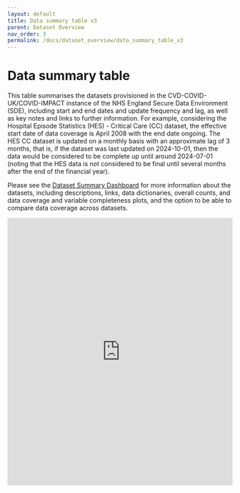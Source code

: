 ```yaml
---
layout: default
title: Data summary table v3
parent: Dataset Overview
nav_order: 3
permalink: /docs/dataset_overview/data_summary_table_v3
---
```


# Data summary table

This table summarises the datasets provisioned in the CVD-COVID-UK/COVID-IMPACT instance of the NHS England Secure Data Environment (SDE), including start and end dates and update frequency and lag, as well as key notes and links to further information. For example, considering the Hospital Episode Statistics (HES) - Critical Care (CC) dataset, the effective start date of data coverage is April 2008 with the end date ongoing. The HES CC dataset is updated on a monthly basis with an approximate lag of 3 months, that is, if the dataset was last updated on 2024-10-01, then the data would be considered to be complete up until around 2024-07-01 (noting that the HES data is not considered to be final until several months after the end of the financial year).

Please see the <a href="https://bhfdatasciencecentre.org/dashboard/" target="_blank">Dataset Summary Dashboard</a> for more information about the datasets, including descriptions, links, data dictionaries, overall counts, and data coverage and variable completeness plots, and the option to be able to compare data coverage across datasets.

<html lang="en">
<head>
  <meta charset="UTF-8">
  <meta name="viewport" content="width=device-width, initial-scale=1.0">
  <title>PDF Display</title>
</head>
<body>
  <embed src="https://bhfdsc.github.io/documentation/assets/images/Dataset_summary_table_20240930.pdf" type="application/pdf" width="100%" height="600px" />
</body>
</html>

